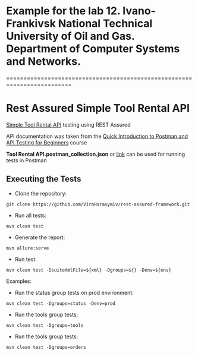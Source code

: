 # Example for the lab 12. Ivano-Frankivsk National Technical University of Oil and Gas. Department of Computer Systems and Networks.

=========================================================================

# Rest Assured Simple Tool Rental API

[Simple Tool Rental API](https://github.com/vdespa/quick-introduction-to-postman/blob/main/simple-tool-rental-api.md) testing using REST Assured

API documentation was taken from the [Quick Introduction to Postman and API Testing for Beginners](https://www.udemy.com/course/postman-crash-course-for-beginners-learn-rest-api-testing/) course

**Tool Rental API.postman_collection.json** or [link](https://elements.getpostman.com/redirect?entityId=23008621-ab564d95-b36a-474e-8f64-ccf834bf6213&entityType=collection) can be used for running tests in Postman

## Executing the Tests

- Clone the repository:
```shell
git clone https://github.com/ViraHarasymiv/rest-assured-framework.git
```
- Run all tests:
```shell
mvn clean test
```
- Generate the report:
```shell
mvn allure:serve
```
- Run test:
```shell
mvn clean test -DsuiteXmlFile=${xml} -Dgroups=${} -Denv=${env}
```
Examples:
- Run the status group tests on prod environment:
```shell
mvn clean test -Dgroups=status -Denv=prod
```
- Run the tools group tests:
```shell
mvn clean test -Dgroups=tools
```
- Run the tools group tests:
```shell
mvn clean test -Dgroups=orders
```
